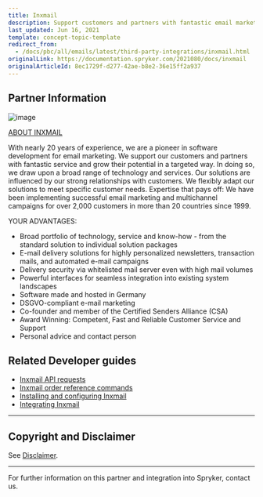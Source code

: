 ```yaml
---
title: Inxmail
description: Support customers and partners with fantastic email marketing service and grow their potential in a targeted way by integrating Inxmail into spryker Commerce OS.
last_updated: Jun 16, 2021
template: concept-topic-template
redirect_from:
  - /docs/pbc/all/emails/latest/third-party-integrations/inxmail.html
originalLink: https://documentation.spryker.com/2021080/docs/inxmail
originalArticleId: 8ec1729f-d277-42ae-b8e2-36e15ff2a937
---
```


## Partner Information

![image](https://spryker.s3.eu-central-1.amazonaws.com/docs/Technology+Partners/Marketing+%26+Conversion/inxmail_logo.png)

[ABOUT INXMAIL](https://www.inxmail.com)

With nearly 20 years of experience, we are a pioneer in software development for email marketing. We support our customers and partners with fantastic service and grow their potential in a targeted way. In doing so, we draw upon a broad range of technology and services. Our solutions are influenced by our strong relationships with customers. We flexibly adapt our solutions to meet specific customer needs. Expertise that pays off: We have been implementing successful email marketing and multichannel campaigns for over 2,000 customers in more than 20 countries since 1999.

YOUR ADVANTAGES:

- Broad portfolio of technology, service and know-how - from the standard solution to individual solution packages
- E-mail delivery solutions for highly personalized newsletters, transaction mails, and automated e-mail campaigns
- Delivery security via whitelisted mail server even with high mail volumes
- Powerful interfaces for seamless integration into existing system landscapes
- Software made and hosted in Germany
- DSGVO-compliant e-mail marketing
- Co-founder and member of the Certified Senders Alliance (CSA)
- Award Winning: Competent, Fast and Reliable Customer Service and Support
- Personal advice and contact person


## Related Developer guides

- [Inxmail API requests](/docs/pbc/all/emails/{{page.version}}/third-party-integrations/inxmail-api-requests.html)
- [Inxmail order reference commands](/docs/pbc/all/emails/{{page.version}}/third-party-integrations/inxmail-order-referenced-commands.html)
- [Installing and configuring Inxmail](/docs/pbc/all/emails/{{page.version}}/third-party-integrations/install-and-configure-inxmail.html)
- [Integrating Inxmail](/docs/pbc/all/emails/{{page.version}}/third-party-integrations/integrate-inxmail.html)


---

## Copyright and Disclaimer

See [Disclaimer](https://github.com/spryker/spryker-documentation).

---
For further information on this partner and integration into Spryker,  contact us.

<div class="hubspot-form js-hubspot-form" data-portal-id="2770802" data-form-id="163e11fb-e833-4638-86ae-a2ca4b929a41" id="hubspot-1"></div>
